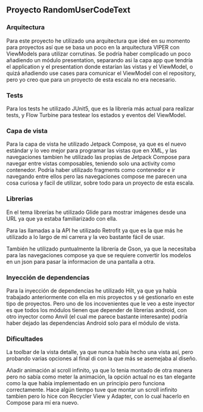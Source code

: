 ## Proyecto RandomUserCodeText ##

### Arquitectura ###

Para este proyecto he utilizado una arquitectura que ideé en su momento para proyectos así que se basa un poco en la arquitectura VIPER con ViewModels para utilizar corrutinas.
Se podría haber complicado un poco añadiendo un módulo presentation, separando asi la capa app que tendría el application y el presentation donde estarían las vistas y el ViewModel, o quizá añadiendo use cases para comunicar el ViewModel con el repository, pero yo creo que para un proyecto de esta escala no era necesario.

### Tests ###

Para los tests he utilizado JUnit5, que es la librería más actual para realizar tests, y Flow Turbine para testear los estados y eventos del ViewModel.

### Capa de vista ###

Para la capa de vista he utilizado Jetpack Compose, ya que es el nuevo estándar y lo veo mejor para programar las vistas que en XML, y las navegaciones tambien he utilizado las propias de Jetpack Compose para navegar 
entre vistas composables, teniendo solo una activity como contenedor. Podría haber utilizado fragments como contenedor e ir navegando entre ellos pero las navegaciones compose me parecen una cosa curiosa y facil de utilizar,
sobre todo para un proyecto de esta escala.

### Librerias ###

En el tema librerías he utilizado Glide para mostrar imágenes desde una URL ya que ya estaba familiarizado con ella.

Para las llamadas a la API he utilizado Retrofit ya que es la que más he utilizado a lo largo de mi carrera y la veo bastante fácil de usar.

También he utilizado puntualmente la librería de Gson, ya que la necesitaba para las navegaciones compose ya que se requiere convertir los modelos en un json para pasar la informacion de una pantalla a otra.

### Inyección de dependencias ###

Para la inyección de dependencias he utilizado Hilt, ya que ya había trabajado anteriormente con ella en mis proyectos y sé gestionarlo en este tipo de proyectos.
Pero uno de los incovenientes que le veo a este inyector es que todos los módulos tienen que depender de librerias android, con otro inyector como Anvil (el cual me parece bastante interesante) podría haber dejado las dependencias Android solo para el módulo de vista. 

### Dificultades ###

La toolbar de la vista detalle, ya que nunca había hecho una vista así, pero probando varias opciones al final di con la que más se asemejaba al diseño.

Añadir animación al scroll infinito, ya que lo tenia montado de otra manera pero no sabía como meter la animación, la opción actual no es tan elegante como la que había implementado en un principio pero funciona correctamente.
Hace algún tiempo tuve que montar un scroll infinito tambien pero lo hice con Recycler View y Adapter, con lo cual hacerlo en Compose para mí era nuevo.
